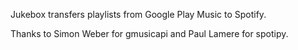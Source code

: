 Jukebox transfers playlists from Google Play Music to Spotify.

Thanks to Simon Weber for gmusicapi and Paul Lamere for spotipy.
